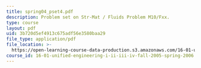 ```yaml
---
title: spring04_pset4.pdf
description: Problem set on Str-Mat / Fluids Problem M10/Fxx.
type: course
layout: pdf
uid: 3b720d5ef4913c675adf56e3580baa29
file_type: application/pdf
file_location: >-
  https://open-learning-course-data-production.s3.amazonaws.com/16-01-unified-engineering-i-ii-iii-iv-fall-2005-spring-2006/3b720d5ef4913c675adf56e3580baa29_spring04_pset4.pdf
course_id: 16-01-unified-engineering-i-ii-iii-iv-fall-2005-spring-2006
---
```

